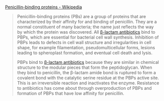 [Penicillin-binding proteins - Wikipedia](https://en.wikipedia.org/wiki/Penicillin-binding_proteins)

> Penicillin-binding proteins (PBs) are a group of proteins that are characterized by their affinity for and binding of penicillin. They are a normal constituent of many bacteria; the name just reflects the way by which the protein was discovered. All [β-lactam antibiotics](../Antibiotics/beta-lactam.md) bind to PBPs, which are essential for bacterial cell wall synthesis.
> Inhibition of PBPs leads to defects in cell wall structure and irregularities in cell shape, for example filamentation, pseudomulticellular forms, lesions leading to spheroplast formation, and eventual cell death and lysis.
> 
> PBPs bind to [β-lactam antibiotics](../Antibiotics/beta-lactam.md) because they are similar in chemical structure to the modular pieces that form the peptidoglycan. When they bind to penicillin, the β-lactam amide bond is ruptured to form a covalent bond with the catalytic serine residue at the PBPs active site. This is an irreversible reaction and inactivates the enzyme.
> Resistance to antibiotics has come about through overproduction of PBPs and formation of PBPs that have low affinity for penicillin.